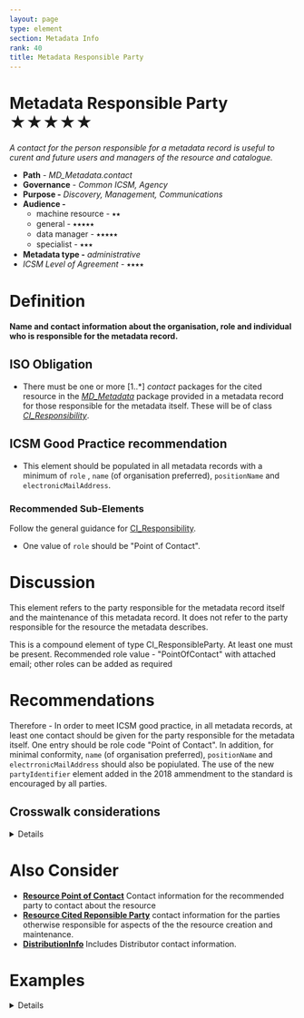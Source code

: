 ```yaml
---
layout: page
type: element
section: Metadata Info
rank: 40
title: Metadata Responsible Party
---
```

#  Metadata Responsible Party ★★★★★
*A contact for the person responsible for a metadata record is useful to curent and future users and managers of the resource and catalogue.*

- **Path** - *MD_Metadata.contact*
- **Governance** -  *Common ICSM, Agency*
- **Purpose -** *Discovery, Management, Communications*
- **Audience -** 
  - machine resource - ⭑⭑
  - general - ⭑⭑⭑⭑⭑
  - data manager - ⭑⭑⭑⭑⭑
  - specialist - ⭑⭑⭑
- **Metadata type -** *administrative*
- *ICSM Level of Agreement* - ⭑⭑⭑⭑

# Definition

**Name and contact information about the organisation, role and individual who is responsible for the metadata record.**

## ISO Obligation
- There must be one or more [1..\*] *contact* packages for the cited resource in the  *[MD_Metadata](./class-MD_Metadata)* package provided in a metadata record for those responsible for the metadata itself. These will be of class *[CI_Responsibility](./class-CI_Responsibility)*.

##  ICSM Good Practice recommendation
- This element should be populated in all metadata records with a minimum of `role` , `name` (of organisation preferred), `positionName` and `electronicMailAddress`.

### Recommended Sub-Elements
Follow the general guidance for [CI_Responsibility](./class-CI_Responsibility).
- One value of `role` should be "Point of Contact".

# Discussion
This element refers to the party responsible for the metadata record itself and the maintenance of this metadata record. It does not refer to the party responsible for the resource the metadata describes.

This is a compound element of type CI_ResponsibleParty. At least one must be present. Recommended role value - "PointOfContact" with attached email; other roles can be added as required

# Recommendations

Therefore - In order to meet ICSM good practice, in all metadata records, at least one contact should be given for the party responsible for the metadata itself. One entry should be role code "Point of Contact".  In addition, for minimal conformity, `name` (of organisation preferred), `positionName` and `electrronicMailAddress` should also be popiulated.
The use of the new `partyIdentifier` element added in the 2018 ammendment to the standard is encouraged by all parties.

## Crosswalk considerations

<details>

### ISO19139
See discussion at [CI_Responsibility](./class-CI_Responsibility)

### Dublin core / CKAN / data.govt.nz
Maps to `contact`

### DCAT
Maps to `dcat:contactPoint`

### RIF-CS
Maps to `Related Party`

</details>

# Also Consider
- **[Resource Point of Contact](./ResourcePointOfContact)** Contact information for the recommended party to contact about the resource
- **[Resource Cited Reponsible Party](./ResourceResponsibleParty)** contact information for the parties otherwise responsible for aspects of the the resource creation and maintenance.
- **[DistributionInfo](./DistributionInfo)** Includes Distributor contact information.

# Examples

<details>

## XML -
```
<mdb:MD_Metadata>
...
  <mdb:contact>
    <cit:CI_Responsibility>
      <cit:role>
        <cit:CI_RoleCode codeList="http://standards.iso.org/ittf/PubliclyAvailableStandards/ISO_19139_Schemas/resources/codelist/ML_gmxCodelists.xml#CI_RoleCode"
        codeListValue="pointOfContact"/>
      </cit:role>
      <cit:party>
        <cit:CI_Organisation>
          <cit:name>
            <gco:CharacterString>OpenWork Ltd</gco:CharacterString>
          </cit:name>
          <cit:contactInfo>
            <cit:CI_Contact>
              <cit:address>
                <cit:CI_Address>
                  <cit:electronicMailAddress>
                    <gco:CharacterString>name@email.org</gco:CharacterString>
                  </cit:electronicMailAddress>
                </cit:CI_Address>
              </cit:address>
            </cit:CI_Contact>
          </cit:contactInfo>
          <cit:individual>
            <cit:CI_Individual>
              <cit:name>
                <gco:CharacterString>Metadata Bob</gco:CharacterString>
              </cit:name>
              <cit:positionName gco:nilReason="missing">
                <gco:CharacterString/>
              </cit:positionName>
            </cit:CI_Individual>
          </cit:individual>
        </cit:CI_Organisation>
      </cit:party>
      </cit:CI_Responsibility>
  </mdb:contact>
....
</mdb:MD_Metadata>
```

## UML diagrams
Recommended elements highlighted in Yellow
![Responsibility](../images/MetadataContactUML.png)

</details>
